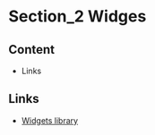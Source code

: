 # Section_2 Widges

## Content

- Links

## Links

- [Widgets library](https://docs.flutter.io/flutter/widgets/widgets-library.html)
